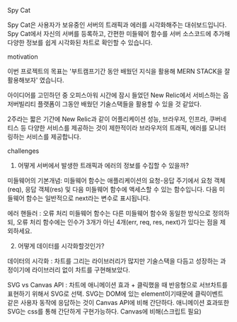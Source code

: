 Spy Cat

Spy Cat은 사용자가 보유중인 서버의 트래픽과 에러를 시각화해주는 대쉬보드입니다.
Spy Cat에서 자신의 서버를 등록하고, 간편한 미들웨어 함수를 서버 소스코드에 추가해 다양한 정보를 쉽게 시각화된 차트로 확인할 수 있습니다.

motivation

이번 프로젝트의 목표는 '부트캠프기간 동안 배웠던 지식을 활용해 MERN STACK을 잘 활용해보자' 였습니다.

아이디어를 고민하던 중 오피스아워 시간에 잠시 들었던 New Relic에서 서비스하는 옵저버빌리티 플랫폼이 그동안 배웠던 기술스택들을 활용할 수 있을 것 같았다.

2주라는 짧은 기간에 New Relic과 같이 어플리케이션 성능, 브라우저, 인프라, 쿠버네티스 등 다양한 서비스를 제공하는 것이 제한적이라 브라우저의 트래픽, 에러를 모니터링하는 서비스를 제공합니다.

challenges

1. 어떻게 서버에서 발생한 트래픽과 에러의 정보를 수집할 수 있을까?

미들웨어의 기본개념: 미들웨어 함수는 애플리케이션의 요청-응답 주기에서 요청 객체(req), 응답 객체(res) 및 다음 미들웨어 함수에 액세스할 수 있는 함수입니다. 다음 미들웨어 함수는 일반적으로 next라는 변수로 표시됩니다.

에러 핸들러 : 오류 처리 미들웨어 함수는 다른 미들웨어 함수와 동일한 방식으로 정의하되, 오류 처리 함수에는 인수가 3개가 아닌 4개(err, req, res, next)가 있다는 점을 제외하세요.

2. 어떻게 데이터를 시각화할것인가?

데이터의 시각화 : 차트를 그리는 라이브러리가 많지만 기술스택을 다듬고 성장하는 과정이기에 라이브러리 없이 차트를 구현해보았다.

SVG vs Canvas API : 차트에 애니메이션 효과 + 클릭했을 때 반응형으로 서브차트를 표현하기 위해서 SVG로 선택. SVG는 DOM에 있는 element이기때문에 클릭이벤트 같은 사용자 동작에 응답하는 것이 Canvas API에 비해 간단하다. 애니메이션 효과또한 SVG는 css를 통해 간단하게 구현가능하다. Canvas에 비해(스크립트 필요)
